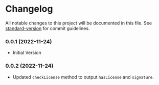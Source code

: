 # Changelog

All notable changes to this project will be documented in this file. See [standard-version](https://github.com/conventional-changelog/standard-version) for commit guidelines.

### 0.0.1 (2022-11-24)

- Initial Version

### 0.0.2 (2022-11-24)

- Updated `checkLicense` method to output `hasLicense` and `signature`.

